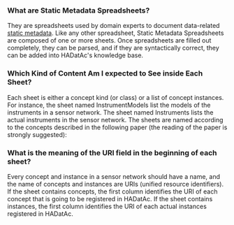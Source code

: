 ### What are Static Metadata Spreadsheets?

They are spreadsheets used by domain experts to document data-related [static metadata](https://github.com/paulopinheiro1234/hadatac/wiki/HADatAc-User-Guide:--Data-Management). Like any other spreadsheet, Static Metadata Spreadsheets are composed of one or more sheets. Once spreadsheets are filled out completely, they can be parsed, and if they are syntactically correct, they can be added into HADatAc's knowledge base.  
  
### Which Kind of Content Am I expected to See inside Each Sheet?

Each sheet is either a concept kind (or class) or a list of concept instances. For instance, the sheet named InstrumentModels list the models of the instruments in a sensor network. The sheet named Instruments lists the actual instruments in the sensor network. The sheets are named according to the concepts described in the following paper (the reading of the paper is strongly suggested): 



### What is the meaning of the URI field in the beginning of each sheet?

Every concept and instance in a sensor network should have a name, and the name of concepts and instances are URIs (unified resource identifiers). If the sheet contains concepts, the first column identifies the URI of each concept that is going to be registered in HADatAc. If the sheet contains instances, the first column identifies the URI of each actual instances registered in HADatAc.

   